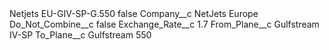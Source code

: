 <?xml version="1.0" encoding="UTF-8"?>
<CustomMetadata xmlns="http://soap.sforce.com/2006/04/metadata" xmlns:xsi="http://www.w3.org/2001/XMLSchema-instance" xmlns:xsd="http://www.w3.org/2001/XMLSchema">
    <label>Netjets EU-GIV-SP-G.550</label>
    <protected>false</protected>
    <values>
        <field>Company__c</field>
        <value xsi:type="xsd:string">NetJets Europe</value>
    </values>
    <values>
        <field>Do_Not_Combine__c</field>
        <value xsi:type="xsd:boolean">false</value>
    </values>
    <values>
        <field>Exchange_Rate__c</field>
        <value xsi:type="xsd:double">1.7</value>
    </values>
    <values>
        <field>From_Plane__c</field>
        <value xsi:type="xsd:string">Gulfstream IV-SP</value>
    </values>
    <values>
        <field>To_Plane__c</field>
        <value xsi:type="xsd:string">Gulfstream 550</value>
    </values>
</CustomMetadata>
